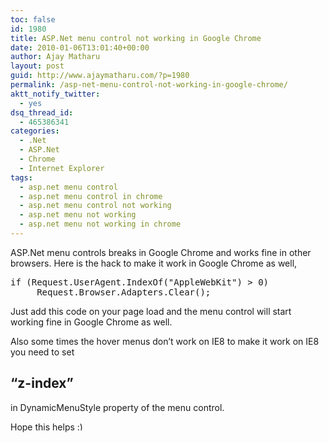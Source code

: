 ```yaml
---
toc: false
id: 1980
title: ASP.Net menu control not working in Google Chrome
date: 2010-01-06T13:01:40+00:00
author: Ajay Matharu
layout: post
guid: http://www.ajaymatharu.com/?p=1980
permalink: /asp-net-menu-control-not-working-in-google-chrome/
aktt_notify_twitter:
  - yes
dsq_thread_id:
  - 465386341
categories:
  - .Net
  - ASP.Net
  - Chrome
  - Internet Explorer
tags:
  - asp.net menu control
  - asp.net menu control in chrome
  - asp.net menu control not working
  - asp.net menu not working
  - asp.net menu not working in chrome
---
```

ASP.Net menu controls breaks in Google Chrome and works fine in other browsers. Here is the hack to make it work in Google Chrome as well,

<pre name="code" language="c#">if (Request.UserAgent.IndexOf("AppleWebKit") &gt; 0)
     Request.Browser.Adapters.Clear();
</pre>

Just add this code on your page load and the menu control will start working fine in Google Chrome as well.

Also some times the hover menus don&#8217;t work on IE8 to make it work on IE8 you need to set
  


## &#8220;z-index&#8221;

in DynamicMenuStyle property of the menu control.

Hope this helps <img src="http://www.ajaymatharu.com/wp-includes/images/smilies/simple-smile.png" alt=":)" class="wp-smiley" style="height: 1em; max-height: 1em;" />
